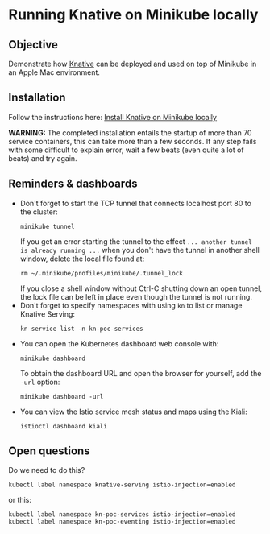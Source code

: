 # Running Knative on Minikube locally

## Objective

Demonstrate how [Knative](https://knative.dev/docs/) can be deployed and used on top of Minikube in an Apple Mac environment.

## Installation

Follow the instructions here: [Install Knative on Minikube locally](Installation.md)

**WARNING:** The completed installation entails the startup of more than 70 service containers, this can take more than 
a few seconds. If any step fails with some difficult to explain error, wait a few beats (even quite a lot of beats) and
try again.


## Reminders & dashboards

* Don't forget to start the TCP tunnel that connects localhost port 80 to the cluster:
  ```shell
  minikube tunnel
  ```
  If you get an error starting the tunnel to the effect `... another tunnel is already running ...` when you 
  don't have the tunnel in another shell window, delete the local file found at:
  ```shell
  rm ~/.minikube/profiles/minikube/.tunnel_lock
  ```
  If you close a shell window without Ctrl-C shutting down an open tunnel, the lock file can be left in place even
  though the tunnel is not running.
* Don't forget to specify namespaces with using `kn` to list or manage Knative Serving:
  ```shell
  kn service list -n kn-poc-services
  ```
* You can open the Kubernetes dashboard web console with:
  ```shell
  minikube dashboard
  ```
  To obtain the dashboard URL and open the browser for yourself, add the `-url` option: 
  ```shell
  minikube dashboard -url
  ```
* You can view the Istio service mesh status and maps using the Kiali:
  ```shell
  istioctl dashboard kiali
  ```

## Open questions

Do we need to do this?

```shell
kubectl label namespace knative-serving istio-injection=enabled
```

or this:

```shell
kubectl label namespace kn-poc-services istio-injection=enabled
kubectl label namespace kn-poc-eventing istio-injection=enabled
```



